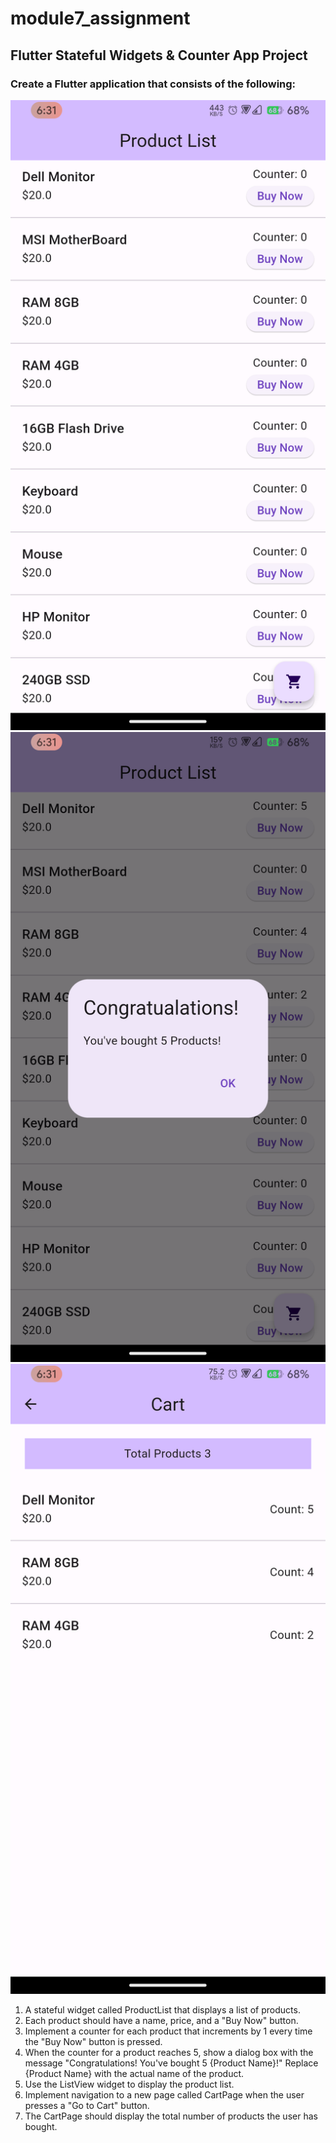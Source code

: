 # module7_assignment

## Flutter Stateful Widgets & Counter App Project

### Create a Flutter application that consists of the following:
![Alt text](Screenshot_20230926-063106_flutter_projects.png) ![Alt text](Screenshot_20230926-063119_flutter_projects.png) ![Alt text](Screenshot_20230926-063126_flutter_projects.png)
1. A stateful widget called ProductList that displays a list of products. 
2. Each product should have a name, price, and a "Buy Now" button.
3. Implement a counter for each product that increments by 1 every time the "Buy Now" button is pressed.
4. When the counter for a product reaches 5, show a dialog box with the message "Congratulations! You've bought 5 {Product Name}!" Replace {Product Name} with the    actual name of the product.
5. Use the ListView widget to display the product list.
6. Implement navigation to a new page called CartPage when the user presses a "Go to Cart" button. 
7. The CartPage should display the total number of products the user has bought.




